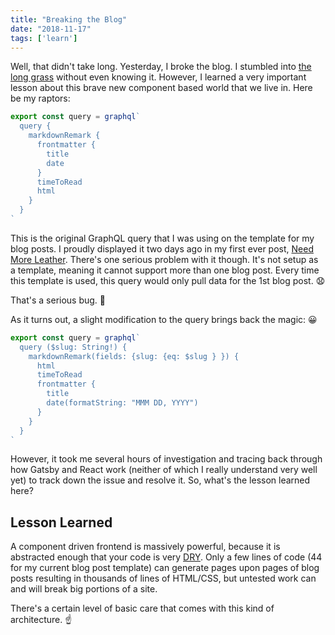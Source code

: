 ```yaml
---
title: "Breaking the Blog"
date: "2018-11-17"
tags: ['learn']
---
```


Well, that didn't take long.  Yesterday, I broke the blog.  I stumbled into [the long grass](https://youtu.be/Cr1MvzAr26E) without even knowing it.  However, I learned a very important lesson about this brave new component based world that we live in.  Here be my raptors:
```javascript
export const query = graphql`
  query {
    markdownRemark {
      frontmatter {
        title
        date
      }
      timeToRead
      html
    }
  }
`
```
This is the original GraphQL query that I was using on the template for my blog posts.  I proudly displayed it two days ago in my first ever post, [Need More Leather](/11-15-need-more-leather/).  There's one serious problem with it though.  It's not setup as a template, meaning it cannot support more than one blog post.  Every time this template is used, this query would only pull data for the 1st blog post. 
:anguished:

That's a serious bug. :ant:

As it turns out, a slight modification to the query brings back the magic: :grinning:

```javascript
export const query = graphql`
  query ($slug: String!) {
    markdownRemark(fields: {slug: {eq: $slug } }) {
      html
      timeToRead
      frontmatter {
        title
        date(formatString: "MMM DD, YYYY")
      }
    }
  }
`
```

However, it took me several hours of investigation and tracing back through how Gatsby and React work (neither of which I really understand very well yet) to track down the issue and resolve it.  So, what's the lesson learned here?

## Lesson Learned
A component driven frontend is massively powerful, because it is abstracted enough that your code is very [DRY](https://en.wikipedia.org/wiki/Don%27t_repeat_yourself).  Only a few lines of code (44 for my current blog post template) can generate pages upon pages of blog posts resulting in thousands of lines of HTML/CSS, but untested work can and will break big portions of a site.  

There's a certain level of basic care that comes with this kind of architecture. :point_up: